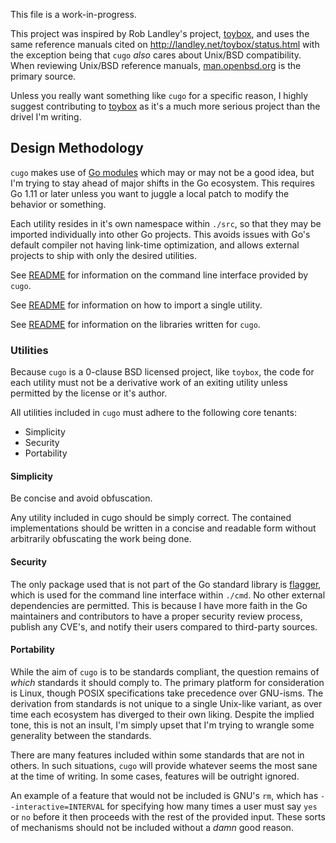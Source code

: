 This file is a work-in-progress.

This project was inspired by Rob Landley's project,
[toybox](https://github.com/landley/toybox), and uses the same reference
manuals cited on http://landley.net/toybox/status.html with the
exception being that `cugo` _also_ cares about Unix/BSD compatibility.
When reviewing Unix/BSD reference manuals,
[man.openbsd.org](https://man.openbsd.org/) is the primary source.

Unless you really want something like `cugo` for a specific reason, I
highly suggest contributing to
[toybox](https://github.com/landley/toybox) as it's a much more serious
project than the drivel I'm writing.


## Design Methodology
`cugo` makes use of [Go modules](https://github.com/golang/go/wiki/Modules)
which may or may not be a good idea, but I'm trying to stay ahead of
major shifts in the Go ecosystem. This requires Go 1.11 or later unless
you want to juggle a local patch to modify the behavior or something.

Each utility resides in it's own namespace within `./src`, so that they
may be imported individually into other Go projects. This avoids issues
with Go's default compiler not having link-time optimization, and allows
external projects to ship with only the desired utilities.

See [README](cmd/README.md) for information on the command line
interface provided by `cugo`.

See [README](src/README.md) for information on how to import a single
utility.

See [README](lib/README.md) for information on the libraries written for
`cugo`.


### Utilities
Because `cugo` is a 0-clause BSD licensed project, like `toybox`, the
code for each utility must not be a derivative work of an exiting
utility unless permitted by the license or it's author.

All utilities included in `cugo` must adhere to the following core
tenants:

* Simplicity
* Security
* Portability

#### Simplicity
Be concise and avoid obfuscation.

Any utility included in cugo should be simply correct. The contained
implementations should be written in a concise and readable form without
arbitrarily obfuscating the work being done.

#### Security
The only package used that is not part of the Go standard library is
[flagger](https://github.com/hlfstr/flagger), which is used for the
command line interface within `./cmd`. No other external dependencies
are permitted. This is because I have more faith in the Go maintainers
and contributors to have a proper security review process, publish any
CVE's, and notify their users compared to third-party sources.

#### Portability
While the aim of `cugo` is to be standards compliant, the question
remains of _which_ standards it should comply to. The primary platform
for consideration is Linux, though POSIX specifications take precedence
over GNU-isms. The derivation from standards is not unique to a single
Unix-like variant, as over time each ecosystem has diverged to their own
liking. Despite the implied tone, this is not an insult, I'm simply
upset that I'm trying to wrangle some generality between the standards.

There are many features included within some standards that are not in
others. In such situations, `cugo` will provide whatever seems the most
sane at the time of writing. In some cases, features will be outright
ignored.

An example of a feature that would not be included is GNU's `rm`, which
has `--interactive=INTERVAL` for specifying how many times a user must
say `yes` or `no` before it then proceeds with the rest of the provided
input. These sorts of mechanisms should not be included without a _damn_
good reason.

